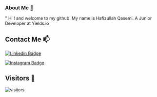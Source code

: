 
### About Me 👋

" Hi ! and welcome to my github. My name is Hafizullah Qasemi.
A Junior Developer at Yields.io

## Contact Me 📫

[![Linkedin Badge](https://img.shields.io/badge/Hafiz-follow%20on%20linkedin-blue?style=for-the-badge&logo=linkedin)](https://www.linkedin.com/in/hafizullah-qasemi/)

[![Instagram Badge](https://img.shields.io/badge/Hafiz-follow%20on%20instagram-blue?style=for-the-badge&logo=instagram)](https://instagram.com/h.qasemy/)

## Visitors 💬
 ![visitors](https://img.shields.io/badge/dynamic/json?color=informational&label=visitor%20count&query=value&url=https%3A%2F%2Fapi.countapi.xyz%2Fhit%2Fhafeez84.hafeez84%2Freadme)

